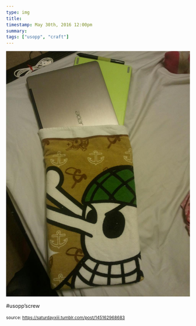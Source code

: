 ```yaml
---
type: img
title: 
timestamp: May 30th, 2016 12:00pm
summary: 
tags: ["usopp", "craft"]
---
```

<img src="../media/145162968683.jpg"/>
                                                                                          <div class="caption"><p>#usopp’screw</p> </div>
                                    
                
                
                
                
                                
<small>source: https://saturdayxiii.tumblr.com/post/145162968683</small>